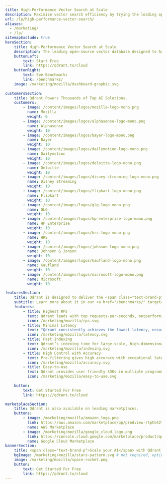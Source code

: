 ```yaml
---
title: High-Performance Vector Search at Scale
description: Maximize vector search efficiency by trying the leading open-source vector search database.
url: /lp/high-performance-vector-search/
aliases:
  - /marketing/
  - /lp/
sitemapExclude: true
heroSection:
    title: High-Performance Vector Search at Scale
    description: The leading open-source vector database designed to handle high-dimensional vectors for performance and massive-scale AI applications. Qdrant is purpose-built in Rust for unmatched speed and reliability even when processing billions of vectors.
    buttonLeft:
        text: Start Free
        link: https://qdrant.to/cloud
    buttonRight:
        text: See Benchmarks
        link: /benchmarks/
    image: /marketing/mozilla/dashboard-graphic.svg
    
customersSection:
    title: Qdrant Powers Thousands of Top AI Solutions.
    customers:
        - image: /content/images/logos/mozilla-logo-mono.png
          name: Mozilla
          weight: 0
        - image: /content/images/logos/alphasense-logo-mono.png
          name: Alphasense
          weight: 10
        - image: /content/images/logos/bayer-logo-mono.png
          name: Bayer
          weight: 10
        - image: /content/images/logos/dailymotion-logo-mono.png
          name: Dailymotion
          weight: 10
        - image: /content/images/logos/deloitte-logo-mono.png
          name: Deloitte
          weight: 10
        - image: /content/images/logos/disney-streaming-logo-mono.png
          name: Disney Streaming
          weight: 10
        - image: /content/images/logos/flipkart-logo-mono.png
          name: Flipkart
          weight: 10
        - image: /content/images/logos/glg-logo-mono.png
          name: GLG
          weight: 10
        - image: /content/images/logos/hp-enterprise-logo-mono.png
          name: HP Enterprise
          weight: 10
        - image: /content/images/logos/hrs-logo-mono.png
          name: HRS
          weight: 10
        - image: /content/images/logos/johnson-logo-mono.png
          name: Johnson & Jonson
          weight: 10
        - image: /content/images/logos/kaufland-logo-mono.png
          name: Kaufland
          weight: 10
        - image: /content/images/logos/microsoft-logo-mono.png
          name: Microsoft
          weight: 10

featuresSection:
    title: Qdrant is designed to deliver the <span class="text-brand-p">fastest and most accurate results at the lowest cost</span>.
    subtitle: Learn more about it in our <a href="/benchmarks/" target="_blank">performance benchmarks</a>. # not required, optional
    features:
        - title: Highest RPS
          text: Qdrant leads with top requests-per-seconds, outperforming alternative vector databases in various datasets by up to 4x.
          icon: /marketing/mozilla/rps.svg
        - title: Minimal Latency
          text: "Qdrant consistently achieves the lowest latency, ensuring quicker response times in data retrieval: 3ms response for 1M Open AI embeddings, outpacing alternatives by 50x-100x."
          icon: /marketing/mozilla/latency.svg
        - title: Fast Indexing
          text: Qdrant’s indexing time for large-scale, high-dimensional datasets is notably faster than alternative options.
          icon: /marketing/mozilla/indexing.svg
        - title: High Control with Accuracy
          text: Pre-filtering gives high accuracy with exceptional latencies in nested filtering search scenarios.
          icon: /marketing/mozilla/accuracy.svg
        - title: Easy-to-use
          text: Qdrant provides user-friendly SDKs in multiple programming languages, facilitating easy integration into existing systems.
          icon: /marketing/mozilla/easy-to-use.svg
    
    button:
        text: Get Started For Free
        link: https://qdrant.to/cloud

marketplaceSection:
    title: Qdrant is also available on leading marketplaces.
    buttons:
        - image: /marketing/mozilla/amazon_logo.png
          link: https://aws.amazon.com/marketplace/pp/prodview-rtphb42tydtzg?sr=0-1&ref_=beagle&applicationId=AWS-Marketplace-Console
          name: AWS Marketplace
        - image: /marketing/mozilla/google_cloud_logo.png
          link: https://console.cloud.google.com/marketplace/product/qdrant-public/qdrant?project=qdrant-public
          name: Google Cloud Marketplace
bannerSection:
    title: <span class="text-brand-p">Scale your AI</span> with Qdrant
    bgImage: /marketing/mozilla/stars-pattern.svg # not required, optional
    image: /marketing/mozilla/space-rocket.png
    button:
        text: Get Started For Free
        link: https://qdrant.to/cloud
---
```

